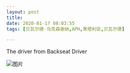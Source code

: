 ```yaml
---
layout: post
title: 
date: 2020-01-17 08:03:55
tags: [贝瓦尔德·乌克森谢纳,APH,黑塔利亚,贝瓦尔德]

---
```

The driver from Backseat Driver


![图片](./img/ang4SjhuSGNnSGJHYXp0cFFFUUxvZVE5RWR3bVBQakRsNkNIdlNWVDI3WVptdjlMRHdQYW5BPT0.jpg)
